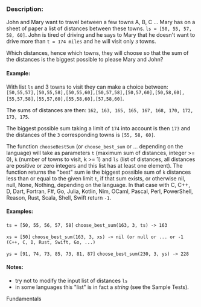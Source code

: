 <div class="w-full panel bg-ui-section"><h3 class="wf-title-alt">Description:</h3><div class="markdown prose max-w-5xl mx-auto overflow-x-auto break-words" id="description"><p>John and Mary want to travel between a few towns A, B, C ... Mary has on a sheet of paper a list of distances between these towns.
<code>ls = [50, 55, 57, 58, 60]</code>.
John is tired of driving and he says to Mary that he doesn't want to drive more than <code>t = 174 miles</code> and he
will visit only <code>3</code> towns.</p>
<p>Which distances, hence which towns, they will choose so that the sum of the distances is the biggest possible to please Mary and John?</p>
<h4 id="example">Example:</h4>
<p>With list <code>ls</code> and 3 towns to visit they can make a choice between: 
<code>[50,55,57],[50,55,58],[50,55,60],[50,57,58],[50,57,60],[50,58,60],[55,57,58],[55,57,60],[55,58,60],[57,58,60]</code>.</p>
<p>The sums of distances are then:
<code>162, 163, 165, 165, 167, 168, 170, 172, 173, 175</code>.</p>
<p>The biggest possible sum taking a limit of <code>174</code> into account is then <code>173</code> and the distances of the <code>3</code> 
corresponding towns is <code>[55, 58, 60]</code>.</p>
<p>The function <code>chooseBestSum</code> (or <code>choose_best_sum</code> or ... depending on the language) will take as parameters <code>t</code> (maximum sum of distances, integer &gt;= 0), <code>k</code> (number of towns to visit, k &gt;= 1) 
and <code>ls</code> (list of distances, all distances are positive or zero integers and this list has at least one element).
The function returns the "best" sum ie the biggest possible sum of <code>k</code> distances less than or equal to the given limit <code>t</code>, if that sum exists,
or otherwise nil, null, None, Nothing, depending on the language. In that case with C, C++, D, Dart, Fortran, F#, Go, Julia, Kotlin, Nim, OCaml, Pascal, Perl, PowerShell, Reason, Rust, Scala, Shell, Swift return <code>-1</code>.</p>
<h4 id="examples">Examples:</h4>
<p><code>ts = [50, 55, 56, 57, 58]</code>
<code>choose_best_sum(163, 3, ts) -&gt; 163</code></p>
<p><code>xs = [50]</code>
<code>choose_best_sum(163, 3, xs) -&gt; nil (or null or ... or -1 (C++, C, D, Rust, Swift, Go, ...)</code></p>
<p><code>ys = [91, 74, 73, 85, 73, 81, 87]</code>
<code>choose_best_sum(230, 3, ys) -&gt; 228</code></p>
<h4 id="notes">Notes:</h4>
<ul>
<li>try not to modify the input list of distances <code>ls</code></li>
<li>in some languages this "list" is in fact a <em>string</em> (see the Sample Tests).</li>
</ul>
</div><div class="pt-4 max-w-5xl mx-auto"><div class="mt-4"><span><i class="icon-moon-tag "></i></span><div class="keyword-tag">Fundamentals</div></div></div></div>
